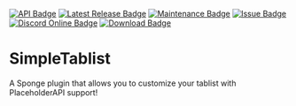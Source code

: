 [![API Badge](https://img.shields.io/badge/MC%20version-Sponge%20v7.2.0-blue?style=flat-square)](https://www.spongepowered.org/)
[![Latest Release Badge](https://img.shields.io/ore/v/simpletablist?label=latest%20release&style=flat-square)](https://ore.spongepowered.org/Fridtjof_DE/SimpleTablist)
[![Maintenance Badge](https://img.shields.io/maintenance/no/2020?style=flat-square)]()
[![Issue Badge](https://img.shields.io/github/issues/Fridtjof-DE/SimpleTablist?style=flat-square)](https://github.com/Fridtjof-DE/SimpleTablist/issues)
[![Discord Online Badge](https://img.shields.io/discord/961799414647750717?style=flat-square)](https://discord.gg/fT6VJurHCT)
[![Download Badge](https://img.shields.io/ore/dt/simpletablist?style=flat-square)](https://ore.spongepowered.org/Fridtjof_DE/SimpleTablist)
# SimpleTablist
 A Sponge plugin that allows you to customize your tablist with PlaceholderAPI support!

